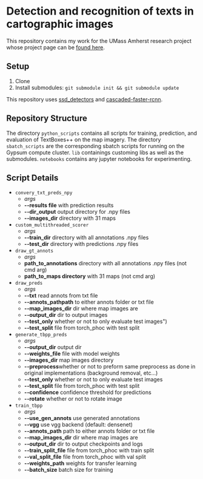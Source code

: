 # Detection and recognition of texts in cartographic images

This repository contains my work for the UMass Amherst research project whose project page can be [found here](https://people.cs.umass.edu/~ray/maps_project.html).

## Setup

1. Clone
2. Install submodules: `git submodule init && git submodule update`

This repository uses [ssd_detectors](https://github.com/mvoelk/ssd_detectors) and [cascaded-faster-rcnn](https://github.com/seangtkelley/cascaded-faster-rcnn).

## Repository Structure

The directory `python_scripts` contains all scripts for training, prediction, and evaluation of TextBoxes++ on the map imagery. The directory `sbatch_scripts` are the corresponding sbatch scripts for running on the Gypsum compute cluster. `lib` containings customing libs as well as the submodules. `notebooks` contains any jupyter notebooks for experimenting.

## Script Details

- `convery_txt_preds_npy`
    - _args_
    - **--results file** with prediction results
    - **--dir_output** output directory for .npy files
    - **--images_dir** directory with 31 maps
- `custom_multithreaded_scorer`
    - _args_
    - **--train_dir** directory with all annotations .npy files
    - **--test_dir** directory with predictions .npy files
- `draw_gt_annots`
    - _args_
    - **path_to_annotations** directory with all annotations .npy files (not cmd arg)
    - **path_to_maps directory** with 31 maps (not cmd arg)
- `draw_preds`
    - _args_
    - **--txt** read annots from txt file
    - **--annots_pathpath** to either annots folder or txt file
    - **--map_images_dir** dir where map images are
    - **--output_dir** dir to output images
    - **--test_only** whether or not to only evaluate test images")
    - **--test_split** file from torch_phoc with test split
- `generate_tbpp_preds`
    - _args_
    - **--output_dir** output dir
    - **--weights_file** file with model weights
    - **--images_dir** map images directory
    - **--preprocess**whether or not to preform same preprocess as done in original implementations (background removal, etc...)
    - **--test_only** whether or not to only evaluate test images
    - **--test_split** file from torch_phoc with test split
    - **--confidence** confidence threshold for predictions
    - **--rotate** whether or not to rotate image
- `train_tbpp`
    - _args_
    - **--use_gen_annots** use generated annotations
    - **--vgg** use vgg backend (default: densenet)
    - **--annots_path** path to either annots folder or txt file
    - **--map_images_dir** dir where map images are
    - **--output_dir** dir to output checkpoints and logs
    - **--train_split_file** file from torch_phoc with train split
    - **--val_split_file** file from torch_phoc with val split
    - **--weights_path** weights for transfer learning
    - **--batch_size** batch size for training